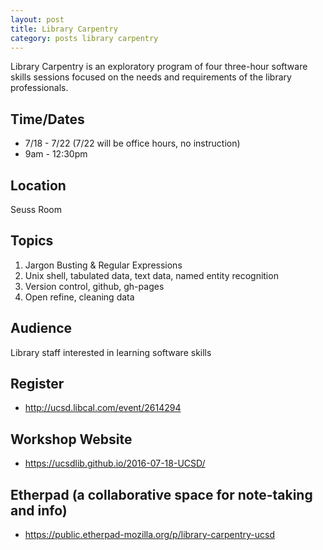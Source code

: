 ```yaml
---
layout: post
title: Library Carpentry
category: posts library carpentry
---
```


Library Carpentry is an exploratory program of four three-hour software skills sessions focused on the needs and requirements of the library professionals. 

## Time/Dates

* 7/18 - 7/22 (7/22 will be office hours, no instruction)
* 9am - 12:30pm

## Location

Seuss Room 

## Topics 

1. Jargon Busting & Regular Expressions
2. Unix shell, tabulated data, text data, named entity recognition
3. Version control, github, gh-pages
4. Open refine, cleaning data

## Audience 

Library staff interested in learning software skills

## Register 

* <http://ucsd.libcal.com/event/2614294>

## Workshop Website

* <https://ucsdlib.github.io/2016-07-18-UCSD/>

## Etherpad (a collaborative space for note-taking and info)
*  <https://public.etherpad-mozilla.org/p/library-carpentry-ucsd>

